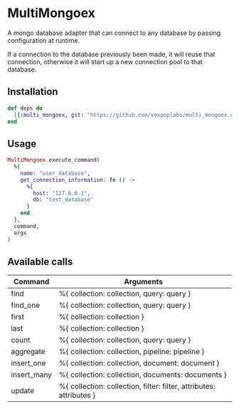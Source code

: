 # MultiMongoex

A mongo database adapter that can connect to any database by passing configuration at runtime.

If a connection to the database previously been made, it will reuse that connection, otherwise it will start
up a new connection pool to that database.

## Installation

```elixir
def deps do
  [{:multi_mongoex, git: "https://github.com/voxpoplabs/multi_mongoex.git"}]
end
```

## Usage

```elixir
MultiMongoex.execute_command(
  %{
    name: "user_database",
    get_connection_information: fn () ->
      %{
        host: "127.0.0.1",
        db: "test_database"
      }
    end
  },
  command,
  args
)
```

## Available calls

| Command  | Arguments |
| ------------- | ------------- |
| find  | %{ collection: collection, query: query }  |
| find_one  | %{ collection: collection, query: query }  |
| first  | %{ collection: collection }  |
| last  | %{ collection: collection }  |
| count  | %{ collection: collection, query: query }  |
| aggregate  | %{ collection: collection, pipeline: pipeline }  |
| insert_one  | %{ collection: collection, document: document }  |
| insert_many  | %{ collection: collection, documents: documents }  |
| update  | %{ collection: collection, filter: filter, attributes: attributes }  |